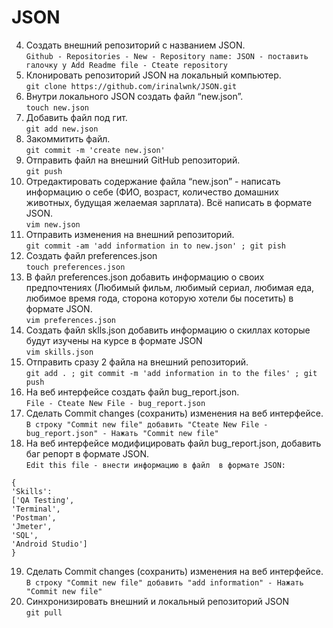 # JSON 
4. Создать внешний репозиторий c названием JSON.  
 `Github - Repositories - New - Repository name: JSON - поставить галочку у Add Readme file - Cteate repository`  
5. Клонировать репозиторий JSON на локальный компьютер.  
`git clone https://github.com/irinalwnk/JSON.git`  
6. Внутри локального JSON создать файл “new.json”.  
`touch new.json`
7. Добавить файл под гит.  
`git add new.json`
8. Закоммитить файл.  
`git commit -m 'create new.json'`
9. Отправить файл на внешний GitHub репозиторий.  
`git push`
10. Отредактировать содержание файла “new.json” - написать информацию о себе (ФИО, возраст, количество домашних животных, будущая желаемая зарплата). Всё написать в формате JSON.  
`vim new.json`  
11. Отправить изменения на внешний репозиторий.  
`git commit -am 'add information in to new.json' ; git pish`  
12. Создать файл preferences.json  
`touch preferences.json ` 
13. В файл preferences.json добавить информацию о своих предпочтениях (Любимый фильм, любимый сериал, любимая еда, любимое время года, сторона которую хотели бы посетить) в формате JSON.  
`vim preferences.json`  
14. Создать файл sklls.json добавить информацию о скиллах которые будут изучены на курсе в формате JSON  
`vim skills.json`  
15. Отправить сразу 2 файла на внешний репозиторий.  
`git add . ; git commit -m 'add information in to the files' ; git push`  
16. На веб интерфейсе создать файл bug_report.json.  
`File - Cteate New File - bug_report.json`  
17. Сделать Commit changes (сохранить) изменения на веб интерфейсе.  
`В строку "Commit new file" добавить "Cteate New File - bug_report.json" - Нажать "Commit new file"`  
 18. На веб интерфейсе модифицировать файл bug_report.json, добавить баг репорт в формате JSON.  
`Edit this file - внести информацию в файл  в формате JSON:`

	{
	'Skills':
	['QA Testing',
	'Terminal',
	'Postman',
	'Jmeter',
	'SQL',
	'Android Studio']
	}
  
19. Сделать Commit changes (сохранить) изменения на веб интерфейсе.  
`В строку "Commit new file" добавить "add information" - Нажать "Commit new file"`  
20. Синхронизировать внешний и локальный репозиторий JSON  
`git pull`
